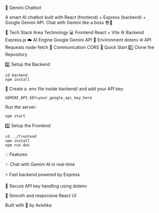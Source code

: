 🤖 Gemini Chatbot

A smart AI chatbot built with React (frontend) + Express (backend) + Google Gemini API.
Chat with Gemini like a boss 😎💬

🧠 Tech Stack
Area	Technology
💻 Frontend	React + Vite
⚙️ Backend	Express.js
☁️ AI Engine	Google Gemini API
🔐 Environment	dotenv
🌐 API Requests	node-fetch
💬 Communication	CORS
🚀 Quick Start
1️⃣ Clone the Repository


2️⃣ Setup the Backend
```
cd backend
npm install
```


🧾 Create a .env file inside backend/ and add your API key:
```
GEMINI_API_KEY=your_google_api_key_here
```


Run the server:
```
npm start
```



3️⃣ Setup the Frontend
```
cd ../frontend
npm install
npm run dev
```


💡 Features

✨ Chat with Gemini AI in real-time

⚡ Fast backend powered by Express

🔐 Secure API key handling using dotenv

💬 Smooth and responsive React UI



Built with 💙 by Avishka
